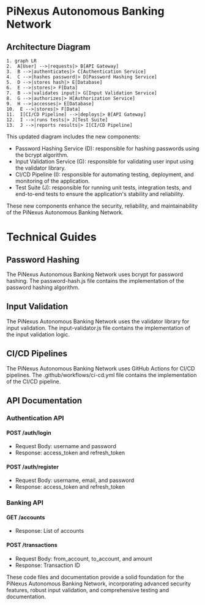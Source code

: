 # PiNexus Autonomous Banking Network

## Architecture Diagram

```mermaid
1. graph LR
2.  A[User] -->|requests|> B[API Gateway]
3.  B -->|authenticates|> C[Authentication Service]
4.  C -->|hashes password|> D[Password Hashing Service]
5.  D -->|stores hash|> E[Database]
6.  E -->|stores|> F[Data]
7.  B -->|validates input|> G[Input Validation Service]
8.  G -->|authorizes|> H[Authorization Service]
9.  H -->|accesses|> E[Database]
10.  E -->|stores|> F[Data]
11.  I[CI/CD Pipeline] -->|deploys|> B[API Gateway]
12.  I -->|runs tests|> J[Test Suite]
13.  J -->|reports results|> I[CI/CD Pipeline]
```

This updated diagram includes the new components:

- Password Hashing Service (D): responsible for hashing passwords using the bcrypt algorithm.
- Input Validation Service (G): responsible for validating user input using the validator library.
- CI/CD Pipeline (I): responsible for automating testing, deployment, and monitoring of the application.
- Test Suite (J): responsible for running unit tests, integration tests, and end-to-end tests to ensure the application's stability and reliability.

These new components enhance the security, reliability, and maintainability of the PiNexus Autonomous Banking Network.

# Technical Guides

## Password Hashing
The PiNexus Autonomous Banking Network uses bcrypt for password hashing. The password-hash.js file contains the implementation of the password hashing algorithm.

## Input Validation
The PiNexus Autonomous Banking Network uses the validator library for input validation. The input-validator.js file contains the implementation of the input validation logic.

## CI/CD Pipelines
The PiNexus Autonomous Banking Network uses GitHub Actions for CI/CD pipelines. The .github/workflows/ci-cd.yml file contains the implementation of the CI/CD pipeline.

## API Documentation

### Authentication API

#### POST /auth/login
- Request Body: username and password
- Response: access_token and refresh_token

#### POST /auth/register
- Request Body: username, email, and password
- Response: access_token and refresh_token

### Banking API

#### GET /accounts
- Response: List of accounts

#### POST /transactions
- Request Body: from_account, to_account, and amount
- Response: Transaction ID

These code files and documentation provide a solid foundation for the PiNexus Autonomous Banking Network, incorporating advanced security features, robust input validation, and comprehensive testing and documentation.
